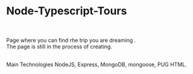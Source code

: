 # Node-Typescript-Tours
</br></br>
Page where you can find rhe trip you are dreaming .</br>
The page is still in the process of creating.</br></br>

Main Technologies NodeJS, Express, MongoDB, mongoose, PUG HTML.
